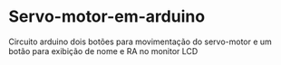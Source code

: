 # Servo-motor-em-arduino
Circuito arduino dois botões para movimentação do servo-motor e um botão para exibição de nome e RA no monitor LCD
